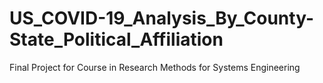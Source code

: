# US_COVID-19_Analysis_By_County-State_Political_Affiliation
Final Project for Course in Research Methods for Systems Engineering
